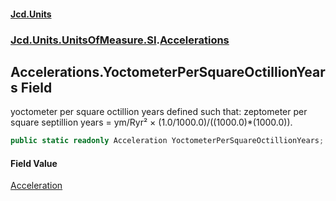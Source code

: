 #### [Jcd.Units](index.md 'index')
### [Jcd.Units.UnitsOfMeasure.SI](Jcd.Units.UnitsOfMeasure.SI.md 'Jcd.Units.UnitsOfMeasure.SI').[Accelerations](Accelerations.md 'Jcd.Units.UnitsOfMeasure.SI.Accelerations')

## Accelerations.YoctometerPerSquareOctillionYears Field

yoctometer per square octillion years defined such that: zeptometer per square septillion years = ym/Ryr² ×
(1.0/1000.0)/((1000.0)*(1000.0)).

```csharp
public static readonly Acceleration YoctometerPerSquareOctillionYears;
```

#### Field Value
[Acceleration](Acceleration.md 'Jcd.Units.UnitTypes.Acceleration')